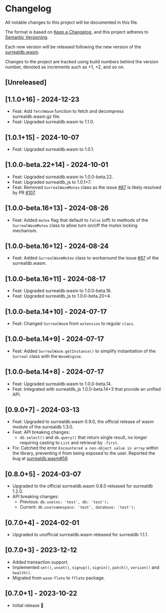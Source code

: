 # Changelog

All notable changes to this project will be documented in this file.

The format is based on [Keep a Changelog](https://keepachangelog.com/en/1.0.0/),
and this project adheres to [Semantic Versioning](https://semver.org/spec/v2.0.0.html).

Each new version will be released following the new version of the [surrealdb.wasm](https://github.com/surrealdb/surrealdb.wasm).

Changes to the project are tracked using build numbers behind the version number, denoted as increments such as +1, +2, and so on.

## [Unreleased]

## [1.1.0+16] - 2024-12-23

- Feat: Add `fetchWasm` function to fetch and decompress surrealdb.wasm.gz file.
- Feat: Upgraded surrealdb.wasm to 1.1.0.

## [1.0.1+15] - 2024-10-07

- Feat: Upgraded surrealdb.wasm to 1.0.1.

## [1.0.0-beta.22+14] - 2024-10-01

- Feat: Upgraded surrealdb.wasm to 1.0.0-beta.22.
- Feat: Upgraded surrealdb_js to 1.0.1+7.
- Feat: Removed `SurrealWasmMutex` class as the issue [#87](https://github.com/surrealdb/surrealdb.wasm/issues/87) is likely resolved by PR [#107](https://github.com/surrealdb/surrealdb.wasm/pull/107).

## [1.0.0-beta.16+13] - 2024-08-26

- Feat: Added `mutex` flag that default to `false` (off) to methods of the `SurrealWasmMutex` class to allow turn on/off the mutex locking mechanism.

## [1.0.0-beta.16+12] - 2024-08-24

- Feat: Added `SurrealWasmMutex` class to workaround the issue [#87](https://github.com/surrealdb/surrealdb.wasm/issues/87) of the surrealdb.wasm.

## [1.0.0-beta.16+11] - 2024-08-17

- Feat: Upgraded surrealdb.wasm to 1.0.0-beta.16.
- Feat: Upgraded surrealdb_js to 1.0.0-beta.20+4.

## [1.0.0-beta.14+10] - 2024-07-17
- Feat: Changed `SurrealWasm` from `extension` to regular `class`.

## [1.0.0-beta.14+9] - 2024-07-17
- Feat: Added `SurrealWasm.getInstance()` to simplify instantiation of the `Surreal` class with the `WasmEngine`.

## [1.0.0-beta.14+8] - 2024-07-17

- Feat: Upgraded surrealdb.wasm to 1.0.0-beta.14.
- Feat: Integrated with surrealdb_js 1.0.0-beta.14+3 that provide an unified API.

## [0.9.0+7] - 2024-03-13

- Feat: Upgraded to surrealdb.wasm 0.9.0, the official release of wasm module of the surrealdb 1.3.0.
- Feat: API breaking changes:
  - `db.select()` and `db.query()` that return single result, no longer requiring casting to `List` and retrieval by `.first`.
- Fix: Catched the error `Encountered a non-object value in array` within the library, preventing it from being exposed to the user. Reported the bug at [surrealdb.wasm#56](https://github.com/surrealdb/surrealdb.wasm/issues/56).


## [0.8.0+5] - 2024-03-07

- Upgraded to the official surrealdb.wasm 0.8.0 released for surrealdb 1.2.0.
- API breaking changes: 
  - Previous: `db.use(ns: 'test', db: 'test');`
  - Current: `db.use(namespace: 'test', database: 'test');` 
  
## [0.7.0+4] - 2024-02-01

- Upgraded to unofficial surrealdb.wasm released for surrealdb 1.1.1.

## [0.7.0+3] - 2023-12-12

- Added transaction support.
- Implemented `set()`, `unset()`, `signup()`, `signin()`, `patch()`, `version()` and `health()`.
- Migrated from `wasm-flate` to `fflate` package.

## [0.7.0+1] - 2023-10-22

- Initial release 🎉
